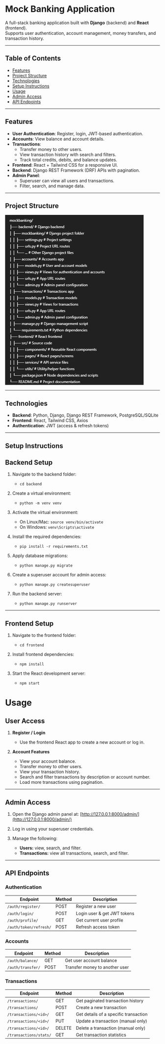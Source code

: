 # Mock Banking Application

A full-stack banking application built with **Django** (backend) and **React** (frontend).  
Supports user authentication, account management, money transfers, and transaction history.

---

## Table of Contents

- [Features](#features)  
- [Project Structure](#project-structure)  
- [Technologies](#technologies)  
- [Setup Instructions](#setup-instructions)  
- [Usage](#usage)  
- [Admin Access](#admin-access)  
- [API Endpoints](#api-endpoints)  


---

## Features

- **User Authentication**: Register, login, JWT-based authentication.  
- **Accounts**: View balance and account details.  
- **Transactions**:  
  - Transfer money to other users.  
  - View transaction history with search and filters.  
  - Track total credits, debits, and balance updates.  
- **Frontend**: React + Tailwind CSS for a responsive UI.  
- **Backend**: Django REST Framework (DRF) APIs with pagination.  
- **Admin Panel**:  
  - Superuser can view all users and transactions.  
  - Filter, search, and manage data.

---

## Project Structure
![Project Structure](assets/project_structure.png)


---

## Technologies

- **Backend**: Python, Django, Django REST Framework, PostgreSQL/SQLite  
- **Frontend**: React, Tailwind CSS, Axios  
- **Authentication**: JWT (access & refresh tokens)  

---

## Setup Instructions


## Backend Setup

1. Navigate to the backend folder:
   - `cd backend`

2. Create a virtual environment:
   - `python -m venv venv`

3. Activate the virtual environment:
   - On Linux/Mac: `source venv/bin/activate`
   - On Windows: `venv\Scripts\activate`

4. Install the required dependencies:
   - `pip install -r requirements.txt`

5. Apply database migrations:
   - `python manage.py migrate`

6. Create a superuser account for admin access:
   - `python manage.py createsuperuser`

7. Run the backend server:
   - `python manage.py runserver`

---

## Frontend Setup

1. Navigate to the frontend folder:
   - `cd frontend`

2. Install frontend dependencies:
   - `npm install`

3. Start the React development server:
   - `npm start`

# Usage

## User Access

1. **Register / Login**  
   - Use the frontend React app to create a new account or log in.

2. **Account Features**  
   - View your account balance.  
   - Transfer money to other users.  
   - View your transaction history.  
   - Search and filter transactions by description or account number.  
   - Load more transactions using pagination.

---

## Admin Access

1. Open the Django admin panel at: [http://127.0.0.1:8000/admin/](http://127.0.0.1:8000/admin/)  
2. Log in using your superuser credentials.  
3. Manage the following:

   - **Users:** view, search, and filter.  
   - **Transactions:** view all transactions, search, and filter.

---

## API Endpoints

### Authentication

| Endpoint           | Method | Description                  |
|------------------|--------|------------------------------|
| `/auth/register/` | POST   | Register a new user           |
| `/auth/login/`    | POST   | Login user & get JWT tokens   |
| `/auth/profile/`  | GET    | Get current user profile      |
| `/auth/token/refresh/` | POST | Refresh access token       |

### Accounts

| Endpoint           | Method | Description                  |
|------------------|--------|------------------------------|
| `/auth/balance/`  | GET    | Get user account balance      |
| `/auth/transfer/` | POST   | Transfer money to another user |

### Transactions

| Endpoint                     | Method | Description                                |
|-------------------------------|--------|--------------------------------------------|
| `/transactions/`             | GET    | Get paginated transaction history          |
| `/transactions/`             | POST   | Create a new transaction                   |
| `/transactions/<id>/`        | GET    | Get details of a specific transaction     |
| `/transactions/<id>/`        | PUT    | Update a transaction (manual only)        |
| `/transactions/<id>/`        | DELETE | Delete a transaction (manual only)        |
| `/transactions/stats/`       | GET    | Get transaction statistics                 |
